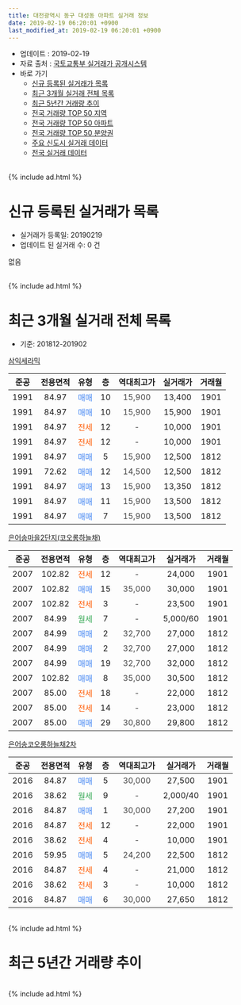 ```yaml
---
title: 대전광역시 동구 대성동 아파트 실거래 정보
date: 2019-02-19 06:20:01 +0900
last_modified_at: 2019-02-19 06:20:01 +0900
---
```


* 업데이트 : 2019-02-19
* 자료 출처 : [국토교통부 실거래가 공개시스템](http://rt.molit.go.kr)
* 바로 가기
    * [신규 등록된 실거래가 목록](#신규-등록된-실거래가-목록)
    * [최근 3개월 실거래 전체 목록](#최근-3개월-실거래-전체-목록)
    * [최근 5년간 거래량 추이](#최근-5년간-거래량-추이)
    * [전국 거래량 TOP 50 지역](https://inasie.github.io/apt-trade-info/최근-3개월-전국에서-가장-거래가-많이-발생한-지역)
    * [전국 거래량 TOP 50 아파트](https://inasie.github.io/apt-trade-info/최근-3개월-전국에서-가장-거래가-많이-발생한-아파트)
    * [전국 거래량 TOP 50 분양권](https://inasie.github.io/apt-trade-info/최근-3개월-전국에서-가장-거래가-많이-발생한-분양권)
    * [주요 신도시 실거래 데이터](https://inasie.github.io/apt-trade-info/주요-신도시)
    * [전국 실거래 데이터](https://inasie.github.io/apt-trade-info/전국)
<br>
{% include ad.html %}
<br>

# 신규 등록된 실거래가 목록
* 실거래가 등록일: 20190219
* 업데이트 된 실거래 수: 0 건

없음

<br>
{% include ad.html %}
<br>

# 최근 3개월 실거래 전체 목록
* 기준: 201812-201902


[삼익세라믹](https://search.naver.com/search.naver?query=%EB%8C%80%EC%A0%84%EA%B4%91%EC%97%AD%EC%8B%9C+%EB%8F%99%EA%B5%AC+%EB%8C%80%EC%84%B1%EB%8F%99+%EC%82%BC%EC%9D%B5%EC%84%B8%EB%9D%BC%EB%AF%B9)

|준공|전용면적|유형|층|역대최고가|실거래가|거래월|
|:---:|:---:|:---:|:---:|:---:|:---:|:---:|
|1991|84.97|<span style="color:#4285f3">매매</span>|10|<span style="color:#444444">15,900</span>|13,400|1901|
|1991|84.97|<span style="color:#4285f3">매매</span>|10|<span style="color:#444444">15,900</span>|15,900|1901|
|1991|84.97|<span style="color:#ff5a00">전세</span>|12|<span style="color:#444444">-</span>|10,000|1901|
|1991|84.97|<span style="color:#ff5a00">전세</span>|12|<span style="color:#444444">-</span>|10,000|1901|
|1991|84.97|<span style="color:#4285f3">매매</span>|5|<span style="color:#444444">15,900</span>|12,500|1812|
|1991|72.62|<span style="color:#4285f3">매매</span>|12|<span style="color:#444444">14,500</span>|12,500|1812|
|1991|84.97|<span style="color:#4285f3">매매</span>|13|<span style="color:#444444">15,900</span>|13,350|1812|
|1991|84.97|<span style="color:#4285f3">매매</span>|11|<span style="color:#444444">15,900</span>|13,500|1812|
|1991|84.97|<span style="color:#4285f3">매매</span>|7|<span style="color:#444444">15,900</span>|13,500|1812|

[은어송마을2단지(코오롱하늘채)](https://search.naver.com/search.naver?query=%EB%8C%80%EC%A0%84%EA%B4%91%EC%97%AD%EC%8B%9C+%EB%8F%99%EA%B5%AC+%EB%8C%80%EC%84%B1%EB%8F%99+%EC%9D%80%EC%96%B4%EC%86%A1%EB%A7%88%EC%9D%842%EB%8B%A8%EC%A7%80%28%EC%BD%94%EC%98%A4%EB%A1%B1%ED%95%98%EB%8A%98%EC%B1%84%29)

|준공|전용면적|유형|층|역대최고가|실거래가|거래월|
|:---:|:---:|:---:|:---:|:---:|:---:|:---:|
|2007|102.82|<span style="color:#ff5a00">전세</span>|12|<span style="color:#444444">-</span>|24,000|1901|
|2007|102.82|<span style="color:#4285f3">매매</span>|15|<span style="color:#444444">35,000</span>|30,000|1901|
|2007|102.82|<span style="color:#ff5a00">전세</span>|3|<span style="color:#444444">-</span>|23,500|1901|
|2007|84.99|<span style="color:#34a853">월세</span>|7|<span style="color:#444444">-</span>|5,000/60|1901|
|2007|84.99|<span style="color:#4285f3">매매</span>|2|<span style="color:#444444">32,700</span>|27,000|1812|
|2007|84.99|<span style="color:#4285f3">매매</span>|2|<span style="color:#444444">32,700</span>|27,000|1812|
|2007|84.99|<span style="color:#4285f3">매매</span>|19|<span style="color:#444444">32,700</span>|32,000|1812|
|2007|102.82|<span style="color:#4285f3">매매</span>|8|<span style="color:#444444">35,000</span>|30,500|1812|
|2007|85.00|<span style="color:#ff5a00">전세</span>|18|<span style="color:#444444">-</span>|22,000|1812|
|2007|85.00|<span style="color:#ff5a00">전세</span>|14|<span style="color:#444444">-</span>|23,000|1812|
|2007|85.00|<span style="color:#4285f3">매매</span>|29|<span style="color:#444444">30,800</span>|29,800|1812|

[은어송코오롱하늘채2차](https://search.naver.com/search.naver?query=%EB%8C%80%EC%A0%84%EA%B4%91%EC%97%AD%EC%8B%9C+%EB%8F%99%EA%B5%AC+%EB%8C%80%EC%84%B1%EB%8F%99+%EC%9D%80%EC%96%B4%EC%86%A1%EC%BD%94%EC%98%A4%EB%A1%B1%ED%95%98%EB%8A%98%EC%B1%842%EC%B0%A8)

|준공|전용면적|유형|층|역대최고가|실거래가|거래월|
|:---:|:---:|:---:|:---:|:---:|:---:|:---:|
|2016|84.87|<span style="color:#4285f3">매매</span>|5|<span style="color:#444444">30,000</span>|27,500|1901|
|2016|38.62|<span style="color:#34a853">월세</span>|9|<span style="color:#444444">-</span>|2,000/40|1901|
|2016|84.87|<span style="color:#4285f3">매매</span>|1|<span style="color:#444444">30,000</span>|27,200|1901|
|2016|84.87|<span style="color:#ff5a00">전세</span>|12|<span style="color:#444444">-</span>|22,000|1901|
|2016|38.62|<span style="color:#ff5a00">전세</span>|4|<span style="color:#444444">-</span>|10,000|1901|
|2016|59.95|<span style="color:#4285f3">매매</span>|5|<span style="color:#444444">24,200</span>|22,500|1812|
|2016|84.87|<span style="color:#ff5a00">전세</span>|4|<span style="color:#444444">-</span>|21,000|1812|
|2016|38.62|<span style="color:#ff5a00">전세</span>|3|<span style="color:#444444">-</span>|10,000|1812|
|2016|84.87|<span style="color:#4285f3">매매</span>|6|<span style="color:#444444">30,000</span>|27,650|1812|


<br>
{% include ad.html %}
<br>

# 최근 5년간 거래량 추이


<div style="width:100%;">
    <canvas id="deal_progress" height="200"></canvas>
</div>

<script>
new Chart(document.getElementById("deal_progress"), {
    type: 'line',
    data: {
        labels: ['201402','201403','201404','201405','201406','201407','201408','201409','201410','201411','201412','201501','201502','201503','201504','201505','201506','201507','201508','201509','201510','201511','201512','201601','201602','201603','201604','201605','201606','201607','201608','201609','201610','201611','201612','201701','201702','201703','201704','201705','201706','201707','201708','201709','201710','201711','201712','201801','201802','201803','201804','201805','201806','201807','201808','201809','201810','201811','201812','201901','201902'],
        datasets: [{
            label: '매매',
            pointRadius: 1,
            data: [14, 13, 6, 5, 14, 14, 18, 14, 24, 15, 10, 16, 15, 17, 12, 11, 9, 10, 9, 11, 11, 12, 12, 12, 13, 13, 9, 8, 9, 9, 11, 13, 19, 20, 10, 5, 16, 13, 10, 11, 9, 13, 5, 11, 13, 6, 7, 6, 14, 12, 8, 7, 4, 4, 7, 10, 13, 8, 12, 5, 0],
            borderColor: "rgba(255, 201, 14, 1)",
            backgroundColor: "rgba(255, 201, 14, 0.5)",
            fill: false,
            lineTension: 0
        },{
            label: '전월세',
            pointRadius: 1,
            data: [3, 7, 4, 5, 4, 3, 3, 6, 4, 5, 6, 8, 8, 4, 6, 2, 9, 2, 4, 2, 5, 6, 2, 4, 10, 4, 3, 6, 5, 8, 15, 15, 28, 19, 18, 8, 14, 5, 6, 3, 1, 7, 7, 4, 3, 7, 3, 5, 7, 3, 3, 2, 3, 3, 2, 6, 10, 10, 4, 8, 0],
            borderColor: "rgba(0, 141, 185, 1)",
            backgroundColor: "rgba(0, 141, 185, 0.5)",
            fill: false,
            lineTension: 0
        }
        ]
    },
    options: {
        responsive: true,
        title: {
            display: false
        },
        tooltips: {
            mode: 'index',
            intersect: false
        },
        hover: {
            mode: 'nearest',
            intersect: true
        },
        scales: {
            xAxes: [{
                display: true,
                scaleLabel: {
                    display: true,
                    labelString: '년/월'
                }
            }],
            yAxes: [{
                display: true,
                ticks: {
                    suggestedMin: 0,
                },
                scaleLabel: {
                    display: true,
                    labelString: '실거래 수'
                }
            }]
        }
    }
});

</script>


<br>
{% include ad.html %}
<br>

